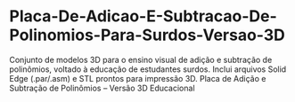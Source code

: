 # Placa-De-Adicao-E-Subtracao-De-Polinomios-Para-Surdos-Versao-3D
Conjunto de modelos 3D para o ensino visual de adição e subtração de polinômios, voltado à educação de estudantes surdos. Inclui arquivos Solid Edge (.par/.asm) e STL prontos para impressão 3D. Placa de Adição e Subtração de Polinômios – Versão 3D Educacional
